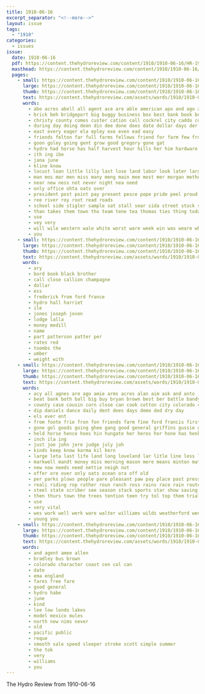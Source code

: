 ```yaml
---
title: 1910-06-16
excerpt_separator: "<!--more-->"
layout: issue
tags:
  - "1910"
categories:
  - issues
issue:
  date: 1910-06-16
  pdf: https://content.thehydroreview.com/content/1910/1910-06-16/HR-1910-06-16.pdf
  masthead: https://content.thehydroreview.com/content/1910/1910-06-16/masthead/HR-1910-06-16.jpg
  pages:
    - small: https://content.thehydroreview.com/content/1910/1910-06-16/small/HR-1910-06-16-01.jpg
      large: https://content.thehydroreview.com/content/1910/1910-06-16/large/HR-1910-06-16-01.jpg
      thumb: https://content.thehydroreview.com/content/1910/1910-06-16/thumbnails/HR-1910-06-16-01.jpg
      text: https://content.thehydroreview.com/assets/words/1910/1910-06-16/HR-1910-06-16-01.txt
      words:
        - abo acres abell all agent ace are able american apo and ago art agin
        - brick beh bridgeport big buggy business box best bank book better been begin blaine brush but books brand born balance board
        - christy county comes custer cation call cockrel city caddo colony can chloe came cream car colorado church credit cash
        - during day doing deen din dee done does date dollar days der
        - east every eager ela epley exe even ead easy
        - friends felton far full farms fellows friend for farm few fruit fund from fling first ford
        - goon goley going gent grow good gregory gone gat
        - hydro had horse has half harvest hour hills her him hardware hard
        - ith ing ibe
        - jana june
        - kline know
        - locust loan little lilly last lose land labor look later larger
        - man mos mar men miss many meng main mee most mer morgan method money miles must more monday mabey
        - near new ness not never night nea need
        - only office ohta oats over
        - president post point pay present pesce pope pride peel proud pill power peoples pages per past powers
        - ree river roy root read roads
        - school side stigler sample sat stall sear sida street stock speed styles supe stay seven subject supper sund snyder star size store summer service silence see sais sieg sie south sala sents she selling shoe sand shock six state
        - than takes them town tho team tene tea thomas ties thing toda take the
        - use
        - vey very
        - will wile western wale white worst ware week win was weare while worth wal word washita won well wry wee water work with
        - you
    - small: https://content.thehydroreview.com/content/1910/1910-06-16/small/HR-1910-06-16-02.jpg
      large: https://content.thehydroreview.com/content/1910/1910-06-16/large/HR-1910-06-16-02.jpg
      thumb: https://content.thehydroreview.com/content/1910/1910-06-16/thumbnails/HR-1910-06-16-02.jpg
      text: https://content.thehydroreview.com/assets/words/1910/1910-06-16/HR-1910-06-16-02.txt
      words:
        - ary
        - bord book black brother
        - call close callion champagne
        - dollar
        - ess
        - frederick from ford france
        - hydro hall harriet
        - ile
        - jones joseph joven
        - lodge lalla
        - money medill
        - name
        - part patterson patter per
        - rates red
        - toombs the
        - umber
        - weight with
    - small: https://content.thehydroreview.com/content/1910/1910-06-16/small/HR-1910-06-16-03.jpg
      large: https://content.thehydroreview.com/content/1910/1910-06-16/large/HR-1910-06-16-03.jpg
      thumb: https://content.thehydroreview.com/content/1910/1910-06-16/thumbnails/HR-1910-06-16-03.jpg
      text: https://content.thehydroreview.com/assets/words/1910/1910-06-16/HR-1910-06-16-03.txt
      words:
        - acy all agnes are ago amie arms acres alan aim ask and anto
        - beat bank both ball big buy bryan brown best ber battle bandy book bas been business but bowe bye buys bear baby better bor
        - county case cousin corn close can cook cotton city colorado chey cheap come creek chief cordell clinton cratic came
        - dip daniels dance daily dent does days demo ded dry day
        - els ever ent
        - from foote frie fron fon friends farm fine ford francis first friday felton far fee field for fore
        - gone gol goods going ghee gang good general griffins gussie goes guthrie games gash gallery grain
        - held horse hence hoes hin hungate her heres hor hone has henke hume hes hardware harness harvey hand harvest home herford hurry hydro him huber
        - inch ila ing
        - just joe john jere judge july joh
        - kinds keep know karma kil kern
        - large leta last life land long loveland lar litle line less left louis leather let lin look link
        - markwell mandt money miss morning mason mere means minton matters most method myrtle mull music mean miller market miles montgomery may
        - new now needs need nettie neigh not
        - offer ore over only oats ocean ora off old
        - per parks plows people pare pleasant paw pay place past press proud point pala penny price pryor part pian
        - reali riding rop rather roun ranch ross rains race rain route ready ries rian ralph rote rant room rate
        - steel state scriber see season stack sports star show saving stone stock store soon sell stuff short send scott safe south stand sieg shock standard side special syria saturday sunday salary set sons sale sack spray
        - then thurs town the trees tention teen try tol top them trial tur tue
        - use
        - very vital
        - wes work well werk ware walter williams wilds weatherford wee will was wear weeks went want whitchurch with ways wheat wit wagon wife winning wish
        - young you
    - small: https://content.thehydroreview.com/content/1910/1910-06-16/small/HR-1910-06-16-04.jpg
      large: https://content.thehydroreview.com/content/1910/1910-06-16/large/HR-1910-06-16-04.jpg
      thumb: https://content.thehydroreview.com/content/1910/1910-06-16/thumbnails/HR-1910-06-16-04.jpg
      text: https://content.thehydroreview.com/assets/words/1910/1910-06-16/HR-1910-06-16-04.txt
      words:
        - and agent amee allen
        - bradley bus brown
        - colorado character coast cen col can
        - date
        - ema england
        - fares free fare
        - good general
        - hydro habe
        - june
        - kind
        - lee low londo lakes
        - model mexico mules
        - north new nims never
        - old
        - pacific public
        - reque
        - smooth sale speed sleeper stroke scott simple summer
        - the tok
        - very
        - williams
        - you
---
```


The Hydro Review from 1910-06-16

<!--more-->

